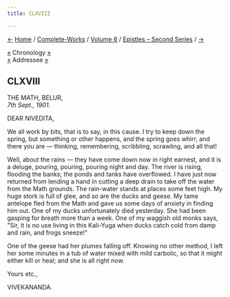 ```yaml
---
title: CLXVIII

---
```

<div>

[←](167_joe.htm) [Home](../../../index.htm) /
[Complete-Works](../../complete_works.htm) / [Volume
6](../volume_6_contents.htm) / [Epistles – Second
Series](epistles_second_series_contents.htm)
/ [→](../conversations_and_dialogues/i_sharat_chakravarty.htm)

  

[«](../../volume_5/epistles_first_series/112_blessed_and_beloved.htm)
Chronology [»](../../volume_9/letters_fifth_series/204_christine.htm)  
[«](../../volume_9/letters_fifth_series/193_margot.htm) Addressee
[»](../../volume_9/letters_fifth_series/207_margo.htm)

## CLXVIII

THE MATH, BELUR,  
*7th Sept., 1901.*

DEAR NIVEDITA,

We all work by bits, that is to say, in this cause. I try to keep down
the spring, but something or other happens, and the spring goes whirr,
and there you are — thinking, remembering, scribbling, scrawling, and
all that!

Well, about the rains — they have come down now in right earnest, and it
is a deluge, pouring, pouring, pouring night and day. The river is
rising, flooding the banks; the ponds and tanks have overflowed. I have
just now returned from lending a hand in cutting a deep drain to take
off the water from the Math grounds. The rain-water stands at places
some feet high. My huge stork is full of glee, and so are the ducks and
geese. My tame antelope fled from the Math and gave us some days of
anxiety in finding him out. One of my ducks unfortunately died
yesterday. She had been gasping for breath more than a week. One of my
waggish old monks says, "Sir, it is no use living in this Kali-Yuga when
ducks catch cold from damp and rain, and frogs sneeze!"

One of the geese had her plumes falling off. Knowing no other method, I
left her some minutes in a tub of water mixed with mild carbolic, so
that it might either kill or heal; and she is all right now. 

Yours etc.,

VIVEKANANDA.

</div>
